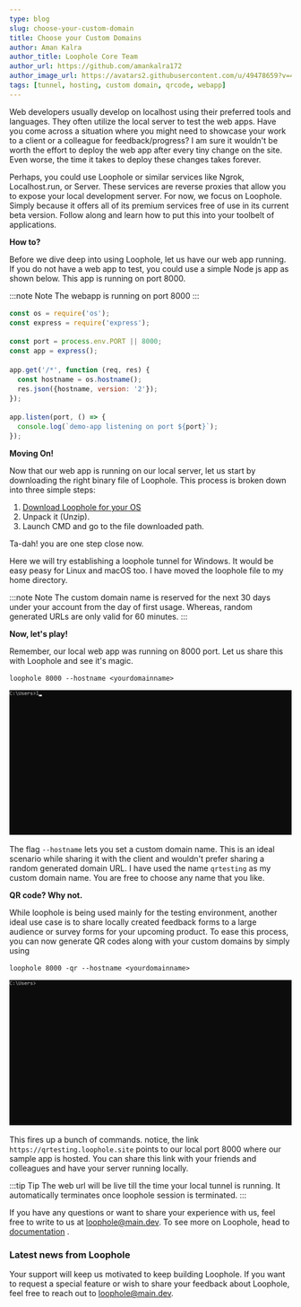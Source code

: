 ```yaml
---
type: blog
slug: choose-your-custom-domain
title: Choose your Custom Domains
author: Aman Kalra
author_title: Loophole Core Team
author_url: https://github.com/amankalra172
author_image_url: https://avatars2.githubusercontent.com/u/49478659?v=4
tags: [tunnel, hosting, custom domain, qrcode, webapp]
---
```


Web developers usually develop on localhost using their preferred tools and languages. They often utilize the local server to test the web apps. Have you come across a situation where you might need to showcase your work to a client or a colleague for feedback/progress? I am sure it wouldn't be worth the effort to deploy the web app after every tiny change on the site. Even worse, the time it takes to deploy these changes takes forever. 

<!-- truncate -->

Perhaps, you could use Loophole or similar services like Ngrok, Localhost.run, or Server. These services are reverse proxies that allow you to expose your local development server. For now, we focus on Loophole. Simply because it offers all of its premium services free of use in its current beta version. Follow along and learn how to put this into your toolbelt of applications.


**How to?**

Before we dive deep into using Loophole, let us have our web app running. If you do not have a web app to test, you could use a simple Node js app as shown below. This app is running on port 8000.

:::note Note
The webapp is running on port 8000
:::

```javascript
const os = require('os');
const express = require('express');

const port = process.env.PORT || 8000;
const app = express();

app.get('/*', function (req, res) {
  const hostname = os.hostname();
  res.json({hostname, version: '2'});
});

app.listen(port, () => {
  console.log(`demo-app listening on port ${port}`);
});
```

**Moving On!**

Now that our web app is running on our local server, let us start by downloading the right binary file of Loophole. This process is broken down into three simple steps:

1. [Download Loophole for your OS](/download)
2. Unpack it (Unzip).
3. Launch CMD and go to the file downloaded path.

Ta-dah! you are one step close now.

Here we will try establishing a loophole tunnel for Windows. It would be easy peasy for Linux and macOS too. I have moved the loophole file to my home directory. 

:::note Note
The custom domain name is reserved for the next 30 days under your account from the day of first usage. Whereas, random generated URLs are only valid for 60 minutes.
:::

**Now, let's play!**

Remember, our local web app was running on 8000 port. Let us share this with Loophole and see it's magic.

``` 
loophole 8000 --hostname <yourdomainname>
```


![Tunnel](/img/blog/loophole_12_domain.gif)


The flag ```--hostname``` lets you set a custom domain name. This is an ideal scenario while sharing it with the client and wouldn't prefer sharing a random generated domain URL. I have used the name ```qrtesting``` as my custom domain name. You are free to choose any name that you like. 



**QR code? Why not.**

While loophole is being used mainly for the testing environment, another ideal use case is to share locally created feedback forms to a large audience or survey forms for your upcoming product. To ease this process, you can now generate QR codes along with your custom domains by simply using 

```
loophole 8000 -qr --hostname <yourdomainname>
```

![Tunnel](/img/blog/loophole_12_domain_qr.gif)


This fires up a bunch of commands. notice, the link ```https://qrtesting.loophole.site``` points to our local port 8000 where our sample app is hosted. You can share this link with your friends and colleagues and have your server running locally.


:::tip Tip
The web url will be live till the time your local tunnel is running. It automatically terminates once loophole session is terminated. 
:::


If you have any questions or want to share your experience with us, feel free to write to us at loophole@main.dev. To see more on Loophole, head to [documentation](/docs) .

### Latest news from Loophole

Your support will keep us motivated to keep building Loophole. If you want to request a special feature or wish to share your feedback about Loophole, feel free to reach out to loophole@main.dev.
